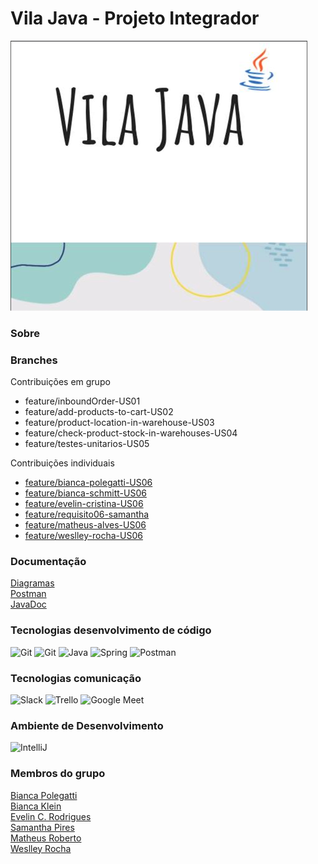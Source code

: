 # Vila Java - Projeto Integrador

![img.png](src/main/resources/files/vila_java.png)


### Sobre




### Branches
Contribuições em grupo
- feature/inboundOrder-US01
- feature/add-products-to-cart-US02
- feature/product-location-in-warehouse-US03
- feature/check-product-stock-in-warehouses-US04
- feature/testes-unitarios-US05

Contribuições individuais<br>
- [feature/bianca-polegatti-US06](https://github.com/Vila-java/Projeto_Integrador/tree/feature/bianca-polegatti-US06)<br>
- [feature/bianca-schmitt-US06](https://github.com/Vila-java/Projeto_Integrador/tree/feature/bianca-schmitt-US06)<br>
- [feature/evelin-cristina-US06](https://github.com/Vila-java/Projeto_Integrador/tree/feature/evelin-cristina-US06)<br>
- [feature/requisito06-samantha](https://github.com/Vila-java/Projeto_Integrador/tree/feature/requisito06-samantha)<br>
- [feature/matheus-alves-US06](https://github.com/Vila-java/Projeto_Integrador/tree/feature/create-purchase-review-US06)<br>
- [feature/weslley-rocha-US06](https://github.com/Vila-java/Projeto_Integrador/tree/feature/weslley-rocha-US06)<br>


### Documentação
[Diagramas](https://github.com/Vila-java/Projeto_Integrador/blob/develop/src/main/resources/documentation/diagramas.md)<br>
[Postman](https://github.com/Vila-java/Projeto_Integrador/blob/develop/src/main/resources/documentation/Endpoint_Postman.md)<br>
[JavaDoc]()<br>

### Tecnologias desenvolvimento de código
<img src="https://img.icons8.com/color/48/000000/git.png" title= "Git"/>  <img src="https://img.icons8.com/ios-glyphs/48/000000/github.png" title= "Git"/>  <img src="https://img.icons8.com/color/48/000000/java-coffee-cup-logo--v1.png" title= "Java"/>  <img src="https://img.icons8.com/color/48/000000/spring-logo.png" title= "Spring"/>  <img src="https://img.icons8.com/external-tal-revivo-color-tal-revivo/48/000000/external-postman-is-the-only-complete-api-development-environment-logo-color-tal-revivo.png" title= "Postman"/>

### Tecnologias comunicação
<img src="https://img.icons8.com/color/48/000000/slack-new.png" title= "Slack"/> <img src="https://img.icons8.com/color/48/000000/trello.png" title= "Trello"/> <img src="https://img.icons8.com/color/48/000000/google-meet.png" title= "Google Meet"/>

### Ambiente de Desenvolvimento
<img src="https://img.icons8.com/color/48/000000/intellij-idea.png" title="IntelliJ"/>

### Membros do grupo
[Bianca Polegatti](https://github.com/biancapolegatti)<br>
[Bianca Klein](https://github.com/bischmitt98)<br>
[Evelin C. Rodrigues](https://github.com/everodrigues)<br>
[Samantha Pires](https://github.com/SamanthaPiresLuchmannLeal)<br>
[Matheus Roberto](https://github.com/matheusaalves)<br>
[Weslley Rocha](https://github.com/WeslleyRocha)<br>
